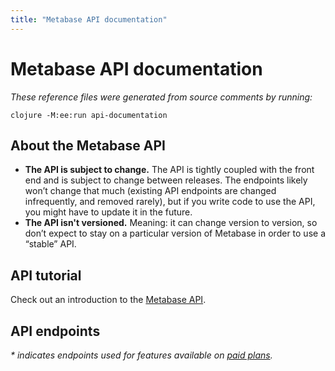 ```yaml
---
title: "Metabase API documentation"
---
```


# Metabase API documentation

_These reference files were generated from source comments by running:_

```
clojure -M:ee:run api-documentation
```

## About the Metabase API

- **The API is subject to change.** The API is tightly coupled with the front end and is subject to change between releases. The endpoints likely won’t change that much (existing API endpoints are changed infrequently, and removed rarely), but if you write code to use the API, you might have to update it in the future.
- **The API isn't versioned.** Meaning: it can change version to version, so don’t expect to stay on a particular version of Metabase in order to use a “stable” API.

## API tutorial

Check out an introduction to the [Metabase API](https://www.metabase.com/learn/administration/metabase-api.html).

## API endpoints

_* indicates endpoints used for features available on [paid plans](https://www.metabase.com/pricing/)._
